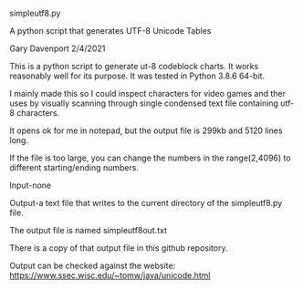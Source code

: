 simpleutf8.py

A python script that generates UTF-8 Unicode Tables

Gary Davenport
2/4/2021

This is a python script to generate ut-8 codeblock charts.
It works reasonably well for its purpose.
It was tested in Python 3.8.6 64-bit.

I mainly made this so I could inspect characters
for video games and ther uses by visually scanning through
single condensed text file containing utf-8 characters.


It opens ok for me in notepad, but the output file is 
299kb and 5120 lines long.

If the file is too large, you can change the numbers 
in the range(2,4096) to different starting/ending numbers.

Input-none

Output-a text file that writes to the current directory
of the simpleutf8.py file.  

The output file is named simpleutf8out.txt

There is a copy of that output file in this github repository.

Output can be checked against the website:
https://www.ssec.wisc.edu/~tomw/java/unicode.html 

